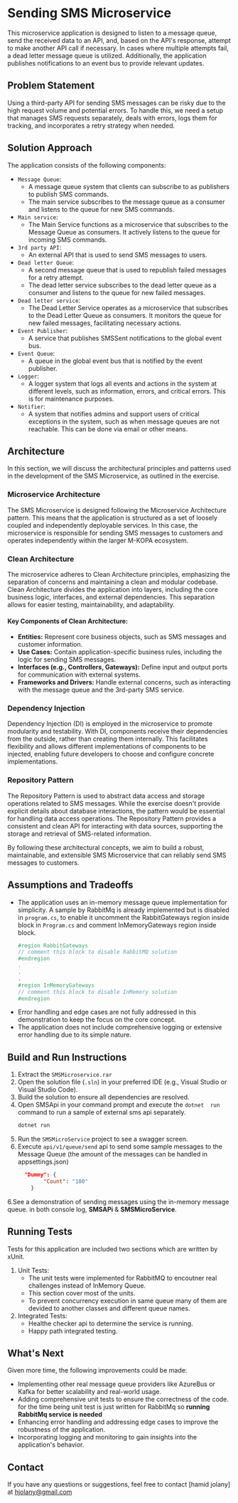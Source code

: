 # Sending SMS Microservice

This microservice application is designed to listen to a message queue, send the received data to an API, and, based on the API's response, attempt to make another API call if necessary. In cases where multiple attempts fail, a dead letter message queue is utilized. Additionally, the application publishes notifications to an event bus to provide relevant updates.

## Problem Statement

Using a third-party API for sending SMS messages can be risky due to the high request volume and potential errors. To handle this, we need a setup that manages SMS requests separately, deals with errors, logs them for tracking, and incorporates a retry strategy when needed.

## Solution Approach

The application consists of the following components:
- `Message Queue`: 
    - A message queue system that clients can subscribe to as publishers to publish SMS commands.
    - The main service subscribes to the message queue as a consumer and listens to the queue for new SMS commands.
- `Main service`:
    - The Main Service functions as a microservice that subscribes to the Message Queue as consumers. It actively listens to the queue for incoming SMS commands.
- `3rd party API`: 
    - An external API that is used to send SMS messages to users.
- `Dead letter Queue`: 
    - A second message queue that is used to republish failed messages for a retry attempt.
    - The dead letter service subscribes to the dead letter queue as a consumer and listens to the queue for new failed messages.
- `Dead letter service`:
    - The Dead Letter Service operates as a microservice that subscribes to the Dead Letter Queue as consumers. It monitors the queue for new failed messages, facilitating necessary actions.
- `Event Publisher`: 
    - A service that publishes SMSSent notifications to the global event bus.
- `Event Queue`:
    - A queue in the global event bus that is notified by the event publisher.
- `Logger`:
    - A logger system that logs all events and actions in the system at different levels, such as information, errors, and critical errors. This is for maintenance purposes.
- `Notifier`:
    - A system that notifies admins and support users of critical exceptions in the system, such as when message queues are not reachable. This can be done via email or other means.

## Architecture
In this section, we will discuss the architectural principles and patterns used in the development of the SMS Microservice, as outlined in the exercise.
### Microservice Architecture
The SMS Microservice is designed following the Microservice Architecture pattern. This means that the application is structured as a set of loosely coupled and independently deployable services. In this case, the microservice is responsible for sending SMS messages to customers and operates independently within the larger M-KOPA ecosystem.
### Clean Architecture
The microservice adheres to Clean Architecture principles, emphasizing the separation of concerns and maintaining a clean and modular codebase. Clean Architecture divides the application into layers, including the core business logic, interfaces, and external dependencies. This separation allows for easier testing, maintainability, and adaptability.
#### Key Components of Clean Architecture:
- **Entities:** Represent core business objects, such as SMS messages and customer information.
- **Use Cases:** Contain application-specific business rules, including the logic for sending SMS messages.
- **Interfaces (e.g., Controllers, Gateways):** Define input and output ports for communication with external systems.
- **Frameworks and Drivers:** Handle external concerns, such as interacting with the message queue and the 3rd-party SMS service.
### Dependency Injection
Dependency Injection (DI) is employed in the microservice to promote modularity and testability. With DI, components receive their dependencies from the outside, rather than creating them internally. This facilitates flexibility and allows different implementations of components to be injected, enabling future developers to choose and configure concrete implementations.
### Repository Pattern
The Repository Pattern is used to abstract data access and storage operations related to SMS messages. While the exercise doesn't provide explicit details about database interactions, the pattern would be essential for handling data access operations. The Repository Pattern provides a consistent and clean API for interacting with data sources, supporting the storage and retrieval of SMS-related information.

By following these architectural concepts, we aim to build a robust, maintainable, and extensible SMS Microservice that can reliably send SMS messages to customers.

## Assumptions and Tradeoffs

- The application uses an in-memory message queue implementation for simplicity. A sample by RabbitMq is already implemented but is disabled in `program.cs`, to enable it uncomment the RabbitGateways region inside block in `Program.cs` and comment InMemoryGateways region inside block.
    ```cs
    #region RabbitGateways
    // comment this block to disable RabbitMQ solution
    #endregion
    .
    .
    .
    #region InMemoryGateways
    // comment this block to disable InMemory solution
    #endregion
    ```
- Error handling and edge cases are not fully addressed in this demonstration to keep the focus on the core concept.
- The application does not include comprehensive logging or extensive error handling due to its simple nature.

## Build and Run Instructions

1. Extract the `SMSMicroservice.rar`
2. Open the solution file (`.sln`) in your preferred IDE (e.g., Visual Studio or Visual Studio Code).
3. Build the solution to ensure all dependencies are resolved.
4. Open SMSApi in your command prompt and execute the `dotnet 
run` command to run a sample of external sms api separately.
    ```bash
    dotnet run
    ```
5. Run the `SMSMicroService` project to see a swagger screen.
6. Execute `api/v1/queue/send` api to send some sample messages to the Message Queue (the amount of the messages can be handled in appsettings.json)
    ```json
      "Dummy": {
            "Count": "100"
        }
    ```
6.See a demonstration of sending messages using the in-memory message queue. in both console log, **SMSAPi** & **SMSMicroService**.

## Running Tests

Tests for this application are included two sections which are written by xUnit.
1. Unit Tests:
    - The unit tests were implemented for RabbitMQ to encoutner real challenges instead of InMemory Queue.
    - This section cover most of the units.
    - To prevent concurrency execution in same queue many of them are devided to another classes and different queue names.    
2. Integrated Tests:
    - Healthe checker api to determine the service is running.
    - Happy path integrated testing.

## What's Next

Given more time, the following improvements could be made:
- Implementing other real message queue providers like AzureBus or Kafka for better scalability and real-world usage.
- Adding comprehensive unit tests to ensure the correctness of the code. for the time being unit test is just written for RabbitMq so **running RabbitMq service is needed**
- Enhancing error handling and addressing edge cases to improve the robustness of the application.
- Incorporating logging and monitoring to gain insights into the application's behavior.

## Contact

If you have any questions or suggestions, feel free to contact [hamid jolany] at [hjolany@gmail.com](http://hjolany.com)


